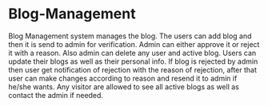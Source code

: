 # Blog-Management
Blog Management system manages the blog. The users can add blog and then it is send to admin for verification. Admin can either approve it or reject it with a reason. Also admin can delete any user and active blog. Users can update their blogs as well as their personal info. If blog is rejected by admin then user get notification of rejection with the reason of rejection, after that user can make changes according to reason and resend it to admin if he/she wants. Any visitor are allowed to see all active blogs as well as contact the admin if needed. 
